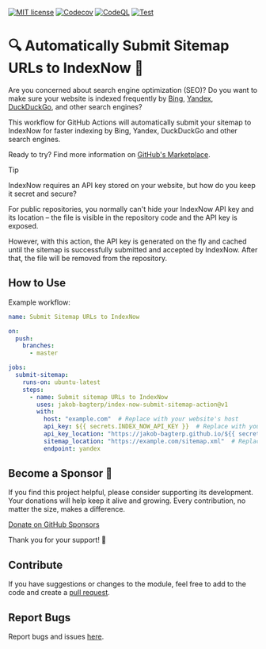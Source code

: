 [![MIT license](https://img.shields.io/static/v1?label=license&message=MIT&color=blue)](https://github.com/jakob-bagterp/index-now-submit-sitemap-action/blob/master/LICENSE.md)
[![Codecov](https://codecov.io/gh/jakob-bagterp/index-now-submit-sitemap-action/branch/master/graph/badge.svg?token=PEGUV7IL8T)](https://codecov.io/gh/jakob-bagterp/index-now-submit-sitemap-action)
[![CodeQL](https://github.com/jakob-bagterp/index-now-submit-sitemap-action/actions/workflows/codeql.yml/badge.svg)](https://github.com/jakob-bagterp/index-now-submit-sitemap-action/actions/workflows/codeql.yml)
[![Test](https://github.com/jakob-bagterp/index-now-submit-sitemap-action/actions/workflows/test.yml/badge.svg)](https://github.com/jakob-bagterp/index-now-submit-sitemap-action/actions/workflows/test.yml)

# 🔍 Automatically Submit Sitemap URLs to IndexNow 🔎
Are you concerned about search engine optimization (SEO)? Do you want to make sure your website is indexed frequently by [Bing](https://www.bing.com/indexnow), [Yandex](https://yandex.com/indexnow), [DuckDuckGo](https://duckduckgo.com/), and other search engines?

This workflow for GitHub Actions will automatically submit your sitemap to IndexNow for faster indexing by Bing, Yandex, DuckDuckGo and other search engines.

Ready to try? Find more information on [GitHub's Marketplace](https://github.com/marketplace/actions/index-now-submit-sitemap-action).

> [!TIP]
> IndexNow requires an API key stored on your website, but how do you keep it secret and secure?
>
> For public repositories, you normally can't hide your IndexNow API key and its location – the file is visible in the repository code and the API key is exposed.
>
> However, with this action, the API key is generated on the fly and cached until the sitemap is successfully submitted and accepted by IndexNow. After that, the file will be removed from the repository.

## How to Use
Example workflow:

```yaml
name: Submit Sitemap URLs to IndexNow

on:
  push:
    branches:
      - master

jobs:
  submit-sitemap:
    runs-on: ubuntu-latest
    steps:
      - name: Submit sitemap URLs to IndexNow
        uses: jakob-bagterp/index-now-submit-sitemap-action@v1
        with:
          host: "example.com"  # Replace with your website's host
          api_key: ${{ secrets.INDEX_NOW_API_KEY }}  # Replace with your IndexNow API key
          api_key_location: "https://jakob-bagterp.github.io/${{ secrets.INDEX_NOW_API_KEY }}.txt"  # Replace with your IndexNow API key location
          sitemap_location: "https://example.com/sitemap.xml"  # Replace with your sitemap location
          endpoint: yandex
```

## Become a Sponsor 🏅
If you find this project helpful, please consider supporting its development. Your donations will help keep it alive and growing. Every contribution, no matter the size, makes a difference.

[Donate on GitHub Sponsors](https://github.com/sponsors/jakob-bagterp)

Thank you for your support! 🙌

## Contribute
If you have suggestions or changes to the module, feel free to add to the code and create a [pull request](https://github.com/jakob-bagterp/index-now-submit-sitemap-action/pulls).

## Report Bugs
Report bugs and issues [here](https://github.com/jakob-bagterp/index-now-submit-sitemap-action/issues).

